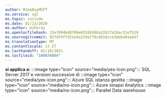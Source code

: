 ```yaml
---
author: MikeRayMSFT
ms.service: sql
ms.topic: include
ms.date: 01/13/2020
ms.author: mikeray
ms.openlocfilehash: 15e7894bd8f89e032db580a22617a10ac31e7529
ms.sourcegitcommit: 917df4ffd22e4a229af7dc481dcce3ebba0aa4d7
ms.translationtype: MT
ms.contentlocale: it-IT
ms.lasthandoff: 02/10/2021
ms.locfileid: "100076004"
---
```

<Token>**si applica a:** :::image type="icon" source="media/yes-icon.png"::: SQL Server 2017 e versioni successive di :::image type="icon" source="media/yes-icon.png"::: Azure SQL istanza gestita :::image type="icon" source="media/no-icon.png"::: Azure sinapsi Analytics :::image type="icon" source="media/no-icon.png"::: Parallel Data warehouse</Token>
